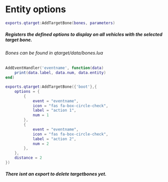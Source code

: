 # Entity options
```lua
exports.qtarget:AddTargetBone(bones, parameters)
```
##### Registers the defined options to display on all vehicles with the selected target bone.
###### Bones can be found in qtarget/data/bones.lua

```lua
AddEventHandler('eventname', function(data)
	print(data.label, data.num, data.entity)
end)

exports.qtarget:AddTargetBone({'boot'},{
	options = {
		{
			event = "eventname",
			icon = "fas fa-box-circle-check",
			label = "action 1",
			num = 1
		},
		{
			event = "eventname",
			icon = "fas fa-box-circle-check",
			label = "action 2",
			num = 2
		},
	},
	distance = 2
})
```

##### There isnt an export to delete targetbones yet.
